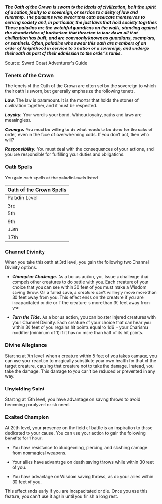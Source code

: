 **_The Oath of the Crown is sworn to the ideals of civilization, be it the spirit of a nation, fealty to a sovereign, or service to a deity of law and rulership. The paladins who swear this oath dedicate themselves to serving society and, in particular, the just laws that hold society together. These paladins are the watchful guardians on the walls, standing against the chaotic tides of barbarism that threaten to tear down all that civilization has built, and are commonly known as guardians, exemplars, or sentinels. Often, paladins who swear this oath are members of an order of knighthood in service to a nation or a sovereign, and undergo their oath as part of their admission to the order's ranks._**

Source: Sword Coast Adventurer's Guide

### Tenets of the Crown

The tenets of the Oath of the Crown are often set by the sovereign to which their oath is sworn, but generally emphasize the following tenets.

**_Law._** The law is paramount. It is the mortar that holds the stones of civilization together, and it must be respected.

**_Loyalty._** Your word is your bond. Without loyalty, oaths and laws are meaningless.

**_Courage._** You must be willing to do what needs to be done for the sake of order, even in the face of overwhelming odds. If you don't act, then who will?

**_Responsibility._** You must deal with the consequences of your actions, and you are responsible for fulfilling your duties and obligations.

### Oath Spells

You gain oath spells at the paladin levels listed.

| Oath of the Crown Spells |
| --- |
| Paladin Level | Spells |
| 3rd | [Command](http://dnd5e.wikidot.com/spell:command), [Compelled Duel](http://dnd5e.wikidot.com/spell:compelled-duel) |
| 5th | [Warding Bond](http://dnd5e.wikidot.com/spell:warding-bond), [Zone of Truth](http://dnd5e.wikidot.com/spell:zone-of-truth) |
| 9th | [Aura of Vitality](http://dnd5e.wikidot.com/spell:aura-of-vitality), [Spirit Guardians](http://dnd5e.wikidot.com/spell:spirit-guardians) |
| 13th | [Banishment](http://dnd5e.wikidot.com/spell:banishment), [Guardian of Faith](http://dnd5e.wikidot.com/spell:guardian-of-faith) |
| 17th | [Circle of Power](http://dnd5e.wikidot.com/spell:circle-of-power), [Geas](http://dnd5e.wikidot.com/spell:geas) |

### Channel Divinity

When you take this oath at 3rd level, you gain the following two Channel Divinity options.

-   **_Champion Challenge._** As a bonus action, you issue a challenge that compels other creatures to do battle with you. Each creature of your choice that you can see within 30 feet of you must make a Wisdom saving throw. On a failed save, a creature can't willingly move more than 30 feet away from you. This effect ends on the creature if you are incapacitated or die or if the creature is more than 30 feet away from you.

-   **_Turn the Tide._** As a bonus action, you can bolster injured creatures with your Channel Divinity. Each creature of your choice that can hear you within 30 feet of you regains hit points equal to 1d6 + your Charisma modifier (minimum of 1) if it has no more than half of its hit points.

### Divine Allegiance

Starting at 7th level, when a creature within 5 feet of you takes damage, you can use your reaction to magically substitute your own health for that of the target creature, causing that creature not to take the damage. Instead, you take the damage. This damage to you can't be reduced or prevented in any way.

### Unyielding Saint

Starting at 15th level, you have advantage on saving throws to avoid becoming paralyzed or stunned.

### Exalted Champion

At 20th level, your presence on the field of battle is an inspiration to those dedicated to your cause. You can use your action to gain the following benefits for 1 hour:

-   You have resistance to bludgeoning, piercing, and slashing damage from nonmagical weapons.

-   Your allies have advantage on death saving throws while within 30 feet of you.

-   You have advantage on Wisdom saving throws, as do your allies within 30 feet of you.

This effect ends early if you are incapacitated or die. Once you use this feature, you can't use it again until you finish a long rest.